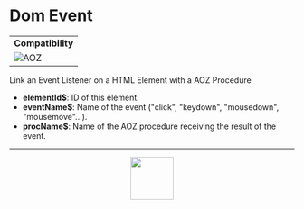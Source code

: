 # Dom Event
<table><tr><td colspan="2"><b>Compatibility</b></td></tr><tr><td><img src="https://drive.google.com/uc?export=view&id=1NbXQFq8_hw18wZSmQiAaH8PEkx0iN0ue" valign="center" all="AOZ" title="AOZ" /></td></tr></table>

Link an Event Listener on a HTML Element with a AOZ Procedure
- **elementId&dollar;**: ID of this element.
- **eventName&dollar;**: Name of the event ("click", "keydown", "mousedown", "mousemove"...).
- **procName&dollar;**: Name of the AOZ procedure receiving the result of the event.
---
<p align="center"><img valign="middle" width="76px" src="https://drive.google.com/uc?export=view&id=1c2KO0LJpvMS9X9CAGV6dOfciR7OWhdKA" /></p>